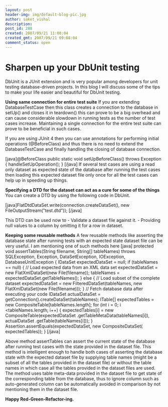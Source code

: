 ```yaml
---
layout: post
header-img: img/default-blog-pic.jpg
author: saket_vishal
description: 
post_id: 288
created: 2007/09/21 11:08:04
created_gmt: 2007/09/21 09:08:04
comment_status: open
---
```


# Sharpen up your DbUnit testing

<p>DbUnit is a JUnit extension and is very popular among developers for unit testing database-driven projects. In this blog I will discuss some of the tips to make your life easier and beautiful for DbUnit testing.
<!--more--></p>
<p><strong>Using same connection for entire test suite</strong>
If you are extending DatabaseTestCase then this class creates a connection to the database in setUp() and closes it in teardown() this can prove to be a big overhead and can cause considerable slowdown in running tests as the number of test cases increase. Maintaining a single connection for the entire test suite can prove to be beneficial in such cases.</p>
<p>If you are using JUnit 4 then you can use annotations for performing initial operations (@BeforeClass) and thus there is no need to extend the DatabaseTestCase and finally handling the closing of database connection.</p>
<p>[java]@BeforeClass
public static void setUpBeforeClass() throws Exception {
handleSetUpOperation();
}
[/java]
If several test cases are using a read only dataset as expected state of the database after running the test cases then loading this expected dataset file only once for all the test cases can help up in speeding up things.</p>
<p><strong>Specifying a DTD for the dataset can act as a cure for some of the things</strong>
You can create a DTD by using the following code in DbUnit.</p>
<p>[java]FlatDtdDataSet.write(connection.createDataSet(),
new FileOutputStream("test.dtd")); [/java]</p>
<p>This DTD can be used now to
-    Validate a dataset file against it.
-    Providing null values to a column by omitting it for a row in dataset.</p>
<p><strong>Keeping some reusable methods</strong>
A few reusable methods like asserting the database state after running tests with an expected state dataset file can be very useful. I am mentioning one of such methods here
[java]    protected void assertTables(String filename, String[] tableNames)
    throws SQLException, Exception, DataSetException, IOException,
    DatabaseUnitException {
    IDataSet expectedDataSet = null;
    if (tableNames == null) {
    // Load expected data from an XML data set
    expectedDataSet = new FlatXmlDataSet(new File(filename));
    tableNames = expectedDataSet.getTableNames();
    } else {
    // Load subset of the complete dataset
    expectedDataSet = new FilteredDataSet(tableNames,
    new FlatXmlDataSet(new File(filename)));
    }
    // Fetch database data after executing your code
    IDataSet actualDataSet = getConnection().createDataSet(tableNames);
    ITable[] expectedTables = new CompositeTable[tableNames.length];
    for (int i = 0; i &lt;tableNames.length; i++) {
    expectedTables[i] = new CompositeTable(expectedDataSet
    .getTableMetaData(tableNames[i]), actualDataSet
    .getTable(tableNames[i]));
    }
    Assertion.assertEquals(expectedDataSet, new CompositeDataSet(
    expectedTables));
    }
[/java]</p>
<p>Above method assertTables can assert the current state of the database after running test cases with the state provided in the dataset file. This method is intelligent enough to handle both cases of asserting the database state with the expected dataset file by supplying table names (might be a subset of all the tables provided in the dataset file) or without the table names in which case all the tables provided in the dataset files are used. The method uses table meta-data provided in the dataset file to get state of the corresponding table from the database, thus to ignore column such as auto-generated column can be automatically avoided in comparison by not mentioning them in the dataset file.</p>
<p><strong>Happy Red-Green-Refactor-ing.</strong></p>